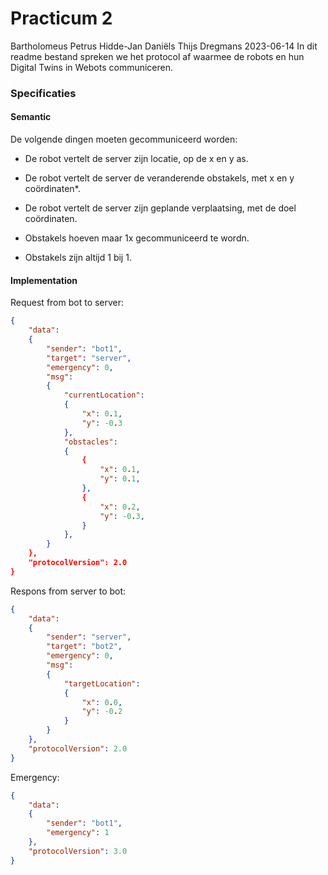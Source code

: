 # Practicum 2
Bartholomeus Petrus
Hidde-Jan Daniëls
Thijs Dregmans
2023-06-14
In dit readme bestand spreken we het protocol af waarmee de robots en hun Digital Twins in Webots communiceren.

### Specificaties

#### Semantic
De volgende dingen moeten gecommuniceerd worden:

- De robot vertelt de server zijn locatie, op de x en y as.
- De robot vertelt de server de veranderende obstakels, met x en y coördinaten*.
- De robot vertelt de server zijn geplande verplaatsing, met de doel coördinaten.

- Obstakels hoeven maar 1x gecommuniceerd te wordn. 
* Obstakels zijn altijd 1 bij 1.

#### Implementation

Request from bot to server:

```json
{
    "data": 
    {
        "sender": "bot1",
        "target": "server",
        "emergency": 0,
        "msg":
        {
            "currentLocation":
            {
                "x": 0.1,
                "y": -0.3
            },
            "obstacles":
            {
                {
                    "x": 0.1,
                    "y": 0.1,
                },
                {
                    "x": 0.2,
                    "y": -0.3,
                }
            },
        }
    },
    "protocolVersion": 2.0
}
```

Respons from server to bot:

```json
{
    "data": 
    {
        "sender": "server",
        "target": "bot2",
        "emergency": 0,
        "msg":
        {
            "targetLocation":
            {
                "x": 0.0,
                "y": -0.2
            }
        }
    },
    "protocolVersion": 2.0
}
```

Emergency:

```json
{
    "data": 
    {
        "sender": "bot1",
        "emergency": 1
    },
    "protocolVersion": 3.0
}
```